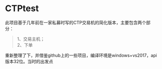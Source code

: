# CTPtest
此项目基于几年前在一家私募时写的CTP交易机的简化版本，主要包含两个部分：  
> 1、交易主机；  
> 2、下单  

重新整理了下，并借鉴github上的一些项目，编译环境是windows+vs2017，api版本32位。当时的出发点  




